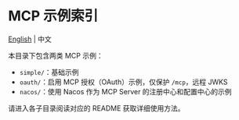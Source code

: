 # MCP 示例索引

[English](./README.md) | 中文

本目录下包含两类 MCP 示例：

- `simple/`：基础示例
- `oauth/`：启用 MCP 授权（OAuth）示例，仅保护 `/mcp`，远程 JWKS
- `nacos/`：使用 Nacos 作为 MCP Server 的注册中心和配置中心的示例

请进入各子目录阅读对应的 README 获取详细使用方法。